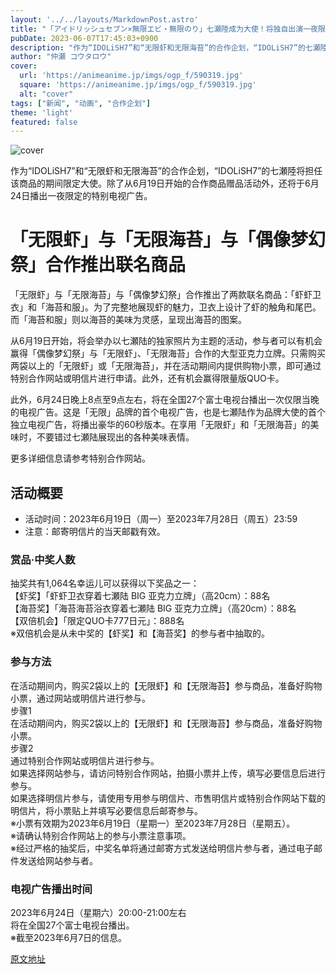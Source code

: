 ```yaml
---
layout: '../../layouts/MarkdownPost.astro'
title: "「アイドリッシュセブン×無限エビ・無限のり」七瀬陸成为大使！将独自出演一夜限定的广告"
pubDate: 2023-06-07T17:45:03+0900
description: "作为“IDOLiSH7”和“无限虾和无限海苔”的合作企划，“IDOLiSH7”的七瀬陸将担任该商品的期间限定大使。除了从6月19日开始的合作商品赠品活动外，还将于6月24日播出一夜限定的特别电视广告。"
author: "仲瀬 コウタロウ"
cover:
  url: 'https://animeanime.jp/imgs/ogp_f/590319.jpg'
  square: 'https://animeanime.jp/imgs/ogp_f/590319.jpg'
  alt: "cover"
tags: ["新闻", "动画", "合作企划"]
theme: 'light'
featured: false
---
```


![cover](https://animeanime.jp/imgs/ogp_f/590319.jpg)

作为“IDOLiSH7”和“无限虾和无限海苔”的合作企划，“IDOLiSH7”的七瀬陸将担任该商品的期间限定大使。除了从6月19日开始的合作商品赠品活动外，还将于6月24日播出一夜限定的特别电视广告。

 
# 「无限虾」与「无限海苔」与「偶像梦幻祭」合作推出联名商品

「无限虾」与「无限海苔」与「偶像梦幻祭」合作推出了两款联名商品：「虾虾卫衣」和「海苔和服」。为了完整地展现虾的魅力，卫衣上设计了虾的触角和尾巴。而「海苔和服」则以海苔的美味为灵感，呈现出海苔的图案。

从6月19日开始，将会举办以七瀬陆的独家照片为主题的活动，参与者可以有机会赢得「偶像梦幻祭」与「无限虾」、「无限海苔」合作的大型亚克力立牌。只需购买两袋以上的「无限虾」或「无限海苔」，并在活动期间内提供购物小票，即可通过特别合作网站或明信片进行申请。此外，还有机会赢得限量版QUO卡。

此外，6月24日晚上8点至9点左右，将在全国27个富士电视台播出一次仅限当晚的电视广告。这是「无限」品牌的首个电视广告，也是七瀬陆作为品牌大使的首个独立电视广告，将播出豪华的60秒版本。在享用「无限虾」和「无限海苔」的美味时，不要错过七瀬陆展现出的各种美味表情。

更多详细信息请参考特别合作网站。 

## 活动概要

- 活动时间：2023年6月19日（周一）至2023年7月28日（周五）23:59
- 注意：邮寄明信片的当天邮戳有效。
### 赏品·中奖人数
抽奖共有1,064名幸运儿可以获得以下奖品之一：<br>
【虾奖】「虾虾卫衣穿着七瀬陆 BIG 亚克力立牌」（高20cm）：88名<br>
【海苔奖】「海苔海苔浴衣穿着七瀬陆 BIG 亚克力立牌」（高20cm）：88名<br>
【双倍机会】「限定QUO卡777日元」：888名<br>
※双倍机会是从未中奖的【虾奖】和【海苔奖】的参与者中抽取的。<br>

### 参与方法
在活动期间内，购买2袋以上的【无限虾】和【无限海苔】参与商品，准备好购物小票，通过网站或明信片进行参与。<br>
步骤1<br>
在活动期间内，购买2袋以上的【无限虾】和【无限海苔】参与商品，准备好购物小票。<br>
步骤2<br>
通过特别合作网站或明信片进行参与。<br>
如果选择网站参与，请访问特别合作网站，拍摄小票并上传，填写必要信息后进行参与。<br>
如果选择明信片参与，请使用专用参与明信片、市售明信片或特别合作网站下载的明信片，将小票贴上并填写必要信息后邮寄参与。<br>
※小票有效期为2023年6月19日（星期一）至2023年7月28日（星期五）。<br>
※请确认特别合作网站上的参与小票注意事项。<br>
※经过严格的抽奖后，中奖名单将通过邮寄方式发送给明信片参与者，通过电子邮件发送给网站参与者。<br>

### 电视广告播出时间
2023年6月24日（星期六）20:00-21:00左右<br>
将在全国27个富士电视台播出。<br>
※截至2023年6月7日的信息。

  [原文地址](https://animeanime.jp/article/2023/06/07/77791.html)